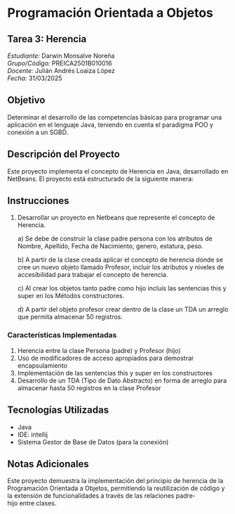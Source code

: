 # Programación Orientada a Objetos
## Tarea 3: Herencia

*Estudiante:* Darwin Monsalve Noreña  
*Grupo/Código:* PREICA2501B010016  
*Docente:* Julián Andrés Loaiza López  
*Fecha:* 31/03/2025

## Objetivo
Determinar el desarrollo de las competencias básicas para programar una aplicación en el lenguaje Java, teniendo en cuenta el paradigma POO y conexión a un SGBD.

## Descripción del Proyecto
Este proyecto implementa el concepto de Herencia en Java, desarrollado en NetBeans. El proyecto está estructurado de la siguiente manera:

## Instrucciones
1. Desarrollar un proyecto en Netbeans que represente el concepto de Herencia.

   a) Se debe de construir la clase padre persona con los atributos de Nombre, Apellido, Fecha de Nacimiento, genero, estatura, peso.
   
   b) A partir de la clase creada aplicar el concepto de herencia donde se cree un nuevo objeto llamado Profesor, incluir los atributos y niveles de accesibilidad para trabajar el concepto de herencia.
   
   c) Al crear los objetos tanto padre como hijo incluís las sentencias this y super en los Métodos constructores.
   
   d) A partir del objeto profesor crear dentro de la clase un TDA un arreglo que permita almacenar 50 registros.

### Características Implementadas
1. Herencia entre la clase Persona (padre) y Profesor (hijo)
2. Uso de modificadores de acceso apropiados para demostrar encapsulamiento
3. Implementación de las sentencias this y super en los constructores
4. Desarrollo de un TDA (Tipo de Dato Abstracto) en forma de arreglo para almacenar hasta 50 registros en la clase Profesor

## Tecnologías Utilizadas
- Java 
- IDE: intellij 
- Sistema Gestor de Base de Datos (para la conexión)

## Notas Adicionales
Este proyecto demuestra la implementación del principio de herencia de la Programación Orientada a Objetos, permitiendo la reutilización de código y la extensión de funcionalidades a través de las relaciones padre-hijo entre clases.
